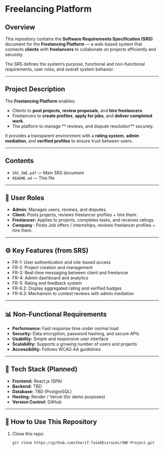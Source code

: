 # Freelancing Platform 

## Overview
This repository contains the **Software Requirements Specification (SRS)** document for the **Freelancing Platform** — a web-based system that connects **clients** with **freelancers** to collaborate on projects efficiently and securely.

The SRS defines the system’s purpose, functional and non-functional requirements, user roles, and overall system behavior.

---

## Project Description
The **Freelancing Platform** enables:
- Clients to **post projects**, **review proposals**, and **hire freelancers**.
- Freelancers to **create profiles**, **apply for jobs**, and **deliver completed work**.
- The platform to manage ** reviews, and dispute resolution** securely.

It provides a transparent environment with a **rating system**, **admin mediation**, and **verified profiles** to ensure trust between users.

---

## Contents
- `SRS_SWE.pdf` — Main SRS document 
- `README.md` — This file

---

## 👥 User Roles
- **Admin:** Manages users, reviews, and disputes.
- **Client:** Posts projects, reviews freelancer profiles + hire them.
- **Freelancer:** Applies to projects, completes tasks, and receives ratings.
- **Company** : Posts Job offers / internships, reviews freelancer profiles + hire them.

---

## ⚙️ Key Features (from SRS)
- FR-1: User authentication and role-based access
- FR-2: Project creation and management
- FR-3: Real-time messaging between client and freelancer
- FR-4: Admin dashboard and analytics
- FR-5: Rating and feedback system
- FR-6.2: Display aggregated rating and verified badges
- FR-6.3: Mechanism to contest reviews with admin mediation


---

## 📊 Non-Functional Requirements
- **Performance:** Fast response time under normal load
- **Security:** Data encryption, password hashing, and secure APIs
- **Usability:** Simple and responsive user interface
- **Scalability:** Supports a growing number of users and projects
- **Accessibility:** Follows WCAG AA guidelines

---

## 🧱 Tech Stack (Planned)
- **Frontend:** React.js (SPA)
- **Backend:** TBD
- **Database:** TBD (PostgreSQL)
- **Hosting:** Render / Vercel (for demo purposes)
- **Version Control:** GitHub

---

## 🧩 How to Use This Repository
1. Clone this repo:
   ```bash
   git clone https://github.com/Cherif-TaiebEzzraimi/SWE-Project.git
